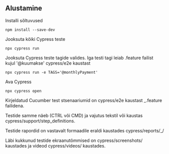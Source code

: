## Alustamine

Installi sõltuvused

```
npm install --save-dev
```

Jooksuta kõiki Cypress teste

```
npx cypress run
```

Jooksuta Cypress teste tagide valides. Iga testi tagi leiab .feature failist kujul '@kuumakse' cypress/e2e kaustast

```
npx cypress run -e TAGS='@monthlyPayment'
```

Ava Cypress

```
npx cypress open
```

Kirjeldatud Cucumber test stsenaariumid on cypress/e2e kaustast \_.feature failidena.

Testide samme näeb (CTRL või CMD) ja vajutus tekstil või kaustas cypress/support/step_definitions.

Testide rapordid on vastavalt formaadile eraldi kaustades cypress/reports/\_/

Läbi kukkunud testide ekraanutõmmised on cypress/screenshots/ kaustades ja videod cypress/videos/ kaustades.
